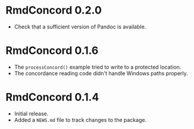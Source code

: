 # RmdConcord 0.2.0

* Check that a sufficient version of Pandoc is available.

# RmdConcord 0.1.6

* The `processConcord()` example tried to write to a protected
location.
* The concordance reading code didn't handle Windows paths
properly.

# RmdConcord 0.1.4

* Initial release.
* Added a `NEWS.md` file to track changes to the package.
